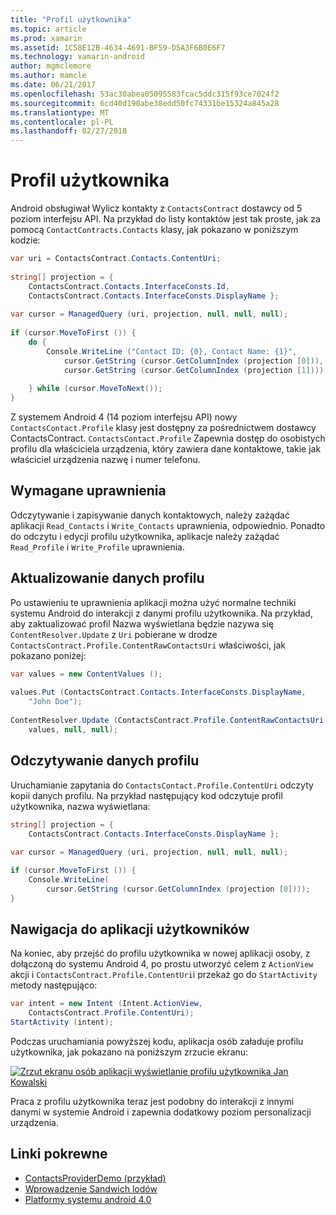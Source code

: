 ```yaml
---
title: "Profil użytkownika"
ms.topic: article
ms.prod: xamarin
ms.assetid: 1C58E12B-4634-4691-BF59-D5A3F6B0E6F7
ms.technology: xamarin-android
author: mgmclemore
ms.author: mamcle
ms.date: 06/21/2017
ms.openlocfilehash: 53ac30abea05095583fcac5ddc315f93ce7024f2
ms.sourcegitcommit: 6cd40d190abe38edd50fc74331be15324a845a28
ms.translationtype: MT
ms.contentlocale: pl-PL
ms.lasthandoff: 02/27/2018
---
```

# <a name="user-profile"></a>Profil użytkownika

Android obsługiwał Wylicz kontakty z `ContactsContract` dostawcy od 5 poziom interfejsu API. Na przykład do listy kontaktów jest tak proste, jak za pomocą `ContactContracts.Contacts` klasy, jak pokazano w poniższym kodzie:

```csharp
var uri = ContactsContract.Contacts.ContentUri;
           
string[] projection = {
    ContactsContract.Contacts.InterfaceConsts.Id,
    ContactsContract.Contacts.InterfaceConsts.DisplayName };
           
var cursor = ManagedQuery (uri, projection, null, null, null);
           
if (cursor.MoveToFirst ()) {
    do {
        Console.WriteLine ("Contact ID: {0}, Contact Name: {1}",
            cursor.GetString (cursor.GetColumnIndex (projection [0])),
            cursor.GetString (cursor.GetColumnIndex (projection [1])));
                   
    } while (cursor.MoveToNext());
}
```

Z systemem Android 4 (14 poziom interfejsu API) nowy `ContactsContact.Profile` klasy jest dostępny za pośrednictwem dostawcy ContactsContract. `ContactsContact.Profile` Zapewnia dostęp do osobistych profilu dla właściciela urządzenia, który zawiera dane kontaktowe, takie jak właściciel urządzenia nazwę i numer telefonu.

<a name="Required_Permissions" />

## <a name="required-permissions"></a>Wymagane uprawnienia

Odczytywanie i zapisywanie danych kontaktowych, należy zażądać aplikacji `Read_Contacts` i `Write_Contacts` uprawnienia, odpowiednio. Ponadto do odczytu i edycji profilu użytkownika, aplikacje należy zażądać `Read_Profile` i `Write_Profile` uprawnienia.

<a name="Updating_Profile_Data" />

## <a name="updating-profile-data"></a>Aktualizowanie danych profilu

Po ustawieniu te uprawnienia aplikacji można użyć normalne techniki systemu Android do interakcji z danymi profilu użytkownika. Na przykład, aby zaktualizować profil Nazwa wyświetlana będzie nazywa się `ContentResolver.Update` z `Uri` pobierane w drodze `ContactsContract.Profile.ContentRawContactsUri` właściwości, jak pokazano poniżej:

```csharp
var values = new ContentValues ();
          
values.Put (ContactsContract.Contacts.InterfaceConsts.DisplayName,
    "John Doe");
           
ContentResolver.Update (ContactsContract.Profile.ContentRawContactsUri,
    values, null, null);
```

<a name="Reading_Profile_Data" />

## <a name="reading-profile-data"></a>Odczytywanie danych profilu

Uruchamianie zapytania do `ContactsContact.Profile.ContentUri` odczyty kopii danych profilu. Na przykład następujący kod odczytuje profil użytkownika, nazwa wyświetlana:

```csharp
string[] projection = {
    ContactsContract.Contacts.InterfaceConsts.DisplayName };
           
var cursor = ManagedQuery (uri, projection, null, null, null);

if (cursor.MoveToFirst ()) {
    Console.WriteLine(
        cursor.GetString (cursor.GetColumnIndex (projection [0])));
}
```

<a name="Navigating_to_the_People_App" />

## <a name="navigating-to-the-people-app"></a>Nawigacja do aplikacji użytkowników

Na koniec, aby przejść do profilu użytkownika w nowej aplikacji osoby, z dołączoną do systemu Android 4, po prostu utworzyć celem z `ActionView` akcji i `ContactsContract.Profile.ContentUri`i przekaż go do `StartActivity` metody następująco:

```csharp
var intent = new Intent (Intent.ActionView,
    ContactsContract.Profile.ContentUri);           
StartActivity (intent);
```

Podczas uruchamiania powyższej kodu, aplikacja osób załaduje profilu użytkownika, jak pokazano na poniższym zrzucie ekranu:

[![Zrzut ekranu osób aplikacji wyświetlanie profilu użytkownika Jan Kowalski](user-profile-images/15-people-app.png)](user-profile-images/15-people-app.png)

Praca z profilu użytkownika teraz jest podobny do interakcji z innymi danymi w systemie Android i zapewnia dodatkowy poziom personalizacji urządzenia.



## <a name="related-links"></a>Linki pokrewne

- [ContactsProviderDemo (przykład)](https://developer.xamarin.com/samples/monodroid/ContactsProviderDemo/)
- [Wprowadzenie Sandwich lodów](http://www.android.com/about/ice-cream-sandwich/)
- [Platformy systemu android 4.0](http://developer.android.com/sdk/android-4.0.html)
